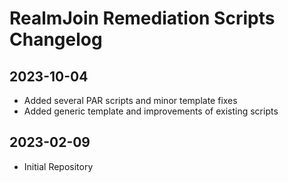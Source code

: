 # RealmJoin Remediation Scripts Changelog 

## 2023-10-04
* Added several PAR scripts and minor template fixes
* Added generic template and improvements of existing scripts

## 2023-02-09
* Initial Repository
